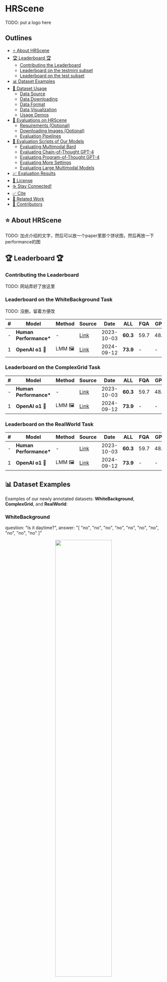 # HRScene

TODO: put a logo here

## Outlines
- [⭐ About HRScene](https://github.com/WenliangZhao/HRScene/blob/main/README.md#-about-mathvista)
- [🏆 Leaderboard 🏆](https://github.com/WenliangZhao/HRScene/blob/main/README.md#-leaderboard-)
  - [Contributing the Leaderboard](https://github.com/WenliangZhao/HRScene/blob/main/README.md#contributing-the-leaderboard)
  - [Leaderboard on the testmini subset](https://github.com/WenliangZhao/HRScene/blob/main/README.md#leaderboard-on-the-testmini-subset)
  - [Leaderboard on the test subset](https://github.com/WenliangZhao/HRScene/blob/main/README.md#leaderboard-on-the-test-subset)
- [📊 Dataset Examples](https://github.com/WenliangZhao/HRScene/blob/main/README.md#-dataset-examples)
- [📖 Dataset Usage](https://github.com/WenliangZhao/HRScene/blob/main/README.md#-dataset-usage)
  - [Data Source](https://github.com/WenliangZhao/HRScene/blob/main/README.md#-dataset-usage)
  - [Data Downloading](https://github.com/WenliangZhao/HRScene/blob/main/README.md#data-downloading)
  - [Data Format](https://github.com/WenliangZhao/HRScene/blob/main/README.md#data-format)
  - [Data Visualization](https://github.com/WenliangZhao/HRScene/blob/main/README.md#data-visualization)
  - [Usage Demos](https://github.com/WenliangZhao/HRScene/blob/main/README.md#usage-demos)
- [🔮 Evaluations on HRScene](https://github.com/WenliangZhao/HRScene/blob/main/README.md#-evaluations-on-mathvista)
  - [Requirements (Optional)](https://github.com/WenliangZhao/HRScene/blob/main/README.md#requirements-optional)
  - [Downloading Images (Optional)](https://github.com/WenliangZhao/HRScene/blob/main/README.md#downloading-images-optional)
  - [Evaluation Pipelines](https://github.com/WenliangZhao/HRScene/blob/main/README.md#evaluation-pipelines)
- [📝 Evaluation Scripts of Our Models](https://github.com/WenliangZhao/HRScene/blob/main/README.md#-evaluation-scripts-of-our-models)
  - [Evaluating Multimodal Bard](https://github.com/WenliangZhao/HRScene/blob/main/README.md#evaluating-multimodal-bard)
  - [Evaluating Chain-of-Thought GPT-4](https://github.com/WenliangZhao/HRScene/blob/main/README.md#evaluating-chain-of-thought-gpt-4)
  - [Evaluating Program-of-Thought GPT-4](https://github.com/WenliangZhao/HRScene/blob/main/README.md#evaluating-program-of-thought-gpt-4)
  - [Evaluating More Settings](https://github.com/WenliangZhao/HRScene/blob/main/README.md#evaluating-more-settings)
  - [Evaluating Large Multimodal Models](https://github.com/WenliangZhao/HRScene/blob/main/README.md#evaluating-large-multimodal-models)
- [📈 Evaluation Results](https://github.com/WenliangZhao/HRScene/blob/main/README.md#-evaluation-results)
- [📜 License](https://github.com/WenliangZhao/HRScene/blob/main/README.md#-license)
- [☕ Stay Connected!](https://github.com/WenliangZhao/HRScene/blob/main/README.md#coffee-stay-connected)
- [✅ Cite](https://github.com/WenliangZhao/HRScene/blob/main/README.md#white_check_mark-cite)
- [🧠 Related Work](https://github.com/WenliangZhao/HRScene/blob/main/README.md#-related-work)
- [🤝 Contributors](https://github.com/WenliangZhao/HRScene/blob/main/README.md#-contributors)


## ⭐ About HRScene

TODO: 加点介绍的文字，然后可以放一个paper里那个饼状图，然后再放一下performance的图

## 🏆 Leaderboard 🏆

### Contributing the Leaderboard

TODO: 网站弄好了放这里

### Leaderboard on the WhiteBackground Task

TODO: 没删，留着方便改

| **#** | **Model**                            | **Method** | **Source**                                                   | **Date**   | **ALL**  | **FQA** | **GPS** | **MWP** | **TQA** | **VQA** | **ALG** | **ARI** | **GEO** | **LOG** | **NUM** | **SCI** | **STA** |
| ----- | ------------------------------------ | ---------- | ------------------------------------------------------------ | ---------- | -------- | ------- | ------- | ------- | ------- | ------- | ------- | ------- | ------- | ------- | ------- | ------- | ------- |
| -     | **Human Performance\***              | -          | [Link](https://arxiv.org/abs/2310.02255)                     | 2023-10-03 | **60.3** | 59.7    | 48.4    | 73.0    | 63.2    | 55.9    | 50.9    | 59.2    | 51.4    | 40.7    | 53.8    | 64.9    | 63.9    |
| 1     | **OpenAI o1 🥇**                      | LMM 🖼️      | [Link](https://openai.com/index/learning-to-reason-with-llms/) | 2024-09-12 | **73.9** | -       | -       | -       | -       | -       | -       | -       | -       | -       | -       | -       | -       |


### Leaderboard on the ComplexGrid Task

| **#** | **Model**                            | **Method** | **Source**                                                   | **Date**   | **ALL**  | **FQA** | **GPS** | **MWP** | **TQA** | **VQA** | **ALG** | **ARI** | **GEO** | **LOG** | **NUM** | **SCI** | **STA** |
| ----- | ------------------------------------ | ---------- | ------------------------------------------------------------ | ---------- | -------- | ------- | ------- | ------- | ------- | ------- | ------- | ------- | ------- | ------- | ------- | ------- | ------- |
| -     | **Human Performance\***              | -          | [Link](https://arxiv.org/abs/2310.02255)                     | 2023-10-03 | **60.3** | 59.7    | 48.4    | 73.0    | 63.2    | 55.9    | 50.9    | 59.2    | 51.4    | 40.7    | 53.8    | 64.9    | 63.9    |
| 1     | **OpenAI o1 🥇**                      | LMM 🖼️      | [Link](https://openai.com/index/learning-to-reason-with-llms/) | 2024-09-12 | **73.9** | -       | -       | -       | -       | -       | -       | -       | -       | -       | -       | -       | -       |

### Leaderboard on the RealWorld Task

| **#** | **Model**                            | **Method** | **Source**                                                   | **Date**   | **ALL**  | **FQA** | **GPS** | **MWP** | **TQA** | **VQA** | **ALG** | **ARI** | **GEO** | **LOG** | **NUM** | **SCI** | **STA** |
| ----- | ------------------------------------ | ---------- | ------------------------------------------------------------ | ---------- | -------- | ------- | ------- | ------- | ------- | ------- | ------- | ------- | ------- | ------- | ------- | ------- | ------- |
| -     | **Human Performance\***              | -          | [Link](https://arxiv.org/abs/2310.02255)                     | 2023-10-03 | **60.3** | 59.7    | 48.4    | 73.0    | 63.2    | 55.9    | 50.9    | 59.2    | 51.4    | 40.7    | 53.8    | 64.9    | 63.9    |
| 1     | **OpenAI o1 🥇**                      | LMM 🖼️      | [Link](https://openai.com/index/learning-to-reason-with-llms/) | 2024-09-12 | **73.9** | -       | -       | -       | -       | -       | -       | -       | -       | -       | -       | -       | -       |


## 📊 Dataset Examples

Examples of our newly annotated datasets: **WhiteBackground**, **ComplexGrid**, and **RealWorld**:

### WhiteBackground

question: "Is it daytime?", answer: "[ "no", "no", "no", "no", "no", "no", "no", "no", "no", "no" ]"

<p align="center">
    <img src="example_images/whitebackground.jpg" width="60%"> <br>
</p>

### ComplexGrid

caption: "A nice living room has chairs and a love seat.", answer: "row: 1, col: 1"

<p align="center">
    <img src="example_images/complexgrid.jpg" width="60%"> <br>
</p>

### RealWorld

question: "Where is the awning-tricycle in the image? \n(A) The upper left corner \n(B) The upper right corner \n(C) The lower left corner \n(D) The lower right corner \n(E) The image does not feature the awning-tricycle", answer: "B"

<p align="center">
    <img src="example_images/realworld.jpg" width="60%"> <br>
</p>

## 📖 Dataset Usage

### Data Source

TODO: 哪里收集来的

### Data Downloading

TODO: 我会写

### Data Format

TODO: 我会写

#### WhiteBackground

#### ComplexGrid

#### RealWorld

## 🔮 Evaluations on HRScene

TODO: 我也会研究那个EvalAI

## 📝 Evaluation Scripts of Our Models

TODO: 需要可以加

## 📈 Evaluation Results

TODO: 是不是和上面的leaderborad重了？

## 📜 License

TODO: 等Aashrith收集完我加

## :white_check_mark: Cite

TODO: 等paper挂arxiv我加

## 🧠 Related Work

TODO: 要留着吗？

## 🤝 Contributors

TODO: 可以把标过数据的都加上？
